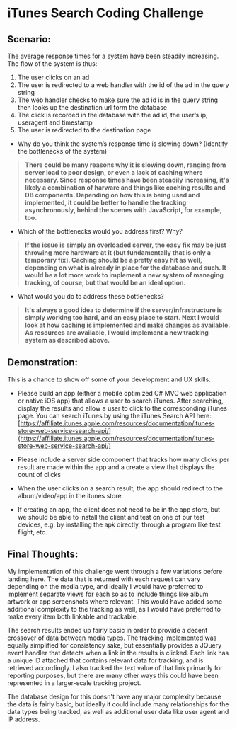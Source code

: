 # iTunes Search Coding Challenge

## Scenario: 
The average response times for a system have been steadily increasing. The flow of the system is thus:

1. The user clicks on an ad
2. The user is redirected to a web handler with the id of the ad in the query string
3. The web handler checks to make sure the ad id is in the query string then looks up the destination url form the database
4. The click is recorded in the database with the ad id, the user’s ip, useragent and timestamp
5. The user is redirected to the destination page

* Why do you think the system’s response time is slowing down? (Identify the bottlenecks of the system)


> **There could be many reasons why it is slowing down, ranging from server load to poor design, or even a lack of caching where necessary. Since response times have been steadily increasing, it's likely a combination of harware and things like caching results and DB components. Depending on how this is being used and implemented, it could be better to handle the tracking asynchronously, behind the scenes with JavaScript, for example, too.** 


* Which of the bottlenecks would you address first? Why?


> **If the issue is simply an overloaded server, the easy fix may be just throwing more hardware at it (but fundamentally that is only a temporary fix). Caching should be a pretty easy hit as well, depending on what is already in place for the database and such. It would be a lot more work to implement a new system of managing tracking, of course, but that would be an ideal option.**


* What would you do to address these bottlenecks?

> **It's always a good idea to determine if the server/infrastructure is simply working too hard, and an easy place to start. Next I would look at how caching is implemented and make changes as available. As resources are available, I would implement a new tracking system as described above.**

## Demonstration:
This is a chance to show off some of your development and UX skills.

* Please build an app (either a mobile optimized C# MVC web application or native iOS app) that allows a user to search iTunes. After searching, display the results and allow a user to click to the corresponding iTunes page. You can search iTunes by using the iTunes Search API
here: [https://affiliate.itunes.apple.com/resources/documentation/itunes-store-web-service-search-api/](https://affiliate.itunes.apple.com/resources/documentation/itunes-store-web-service-search-api/)

* Please include a server side component that tracks how many clicks per result are made within the app and a create a view that displays the count of clicks

* When the user clicks on a search result, the app should redirect to the album/video/app in the itunes store

* If creating an app, the client does not need to be in the app store, but we should be able to install the client and test on one of our test devices, e.g. by installing the apk directly, through a program like test flight, etc.


## Final Thoughts:
My implementation of this challenge went through a few variations before landing here. The data that is returned with each request can vary depending on the media type, and ideally I would have preferred to implement separate views for each so as to include things like album artwork or app screenshots where relevant. This would have added some additional complexity to the tracking as well, as I would have preferred to make every item both linkable and trackable. 

The search results ended up fairly basic in order to provide a decent crossover of data between media types. The tracking implemented was equally simplified for consistency sake, but essentially provides a JQuery event handler that detects when a link in the results is clicked. Each link has a unique ID attached that contains relevant data for tracking, and is retrieved accordingly. I also tracked the text value of that link primarily for reporting purposes, but there are many other ways this could have been represented in a larger-scale tracking project. 

The database design for this doesn't have any major complexity because the data is fairly basic, but ideally it could include many relationships for the data types being tracked, as well as additional user data like user agent and IP address. 
